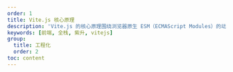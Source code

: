 ```yaml
---
order: 1
title: Vite.js 核心原理
description: 'Vite.js 的核心原理围绕浏览器原生 ESM（ECMAScript Modules）的动态加载特性与高效的开发优化策略展开，通过去中心化打包、按需编译、预构建依赖等设计，实现远超传统构建工具（如 Webpack）的启动速度和热更新效率。'
keywords: [前端, 全栈, 紫升, vitejs]
group:
  title: 工程化
  order: 2
toc: content
---
```

